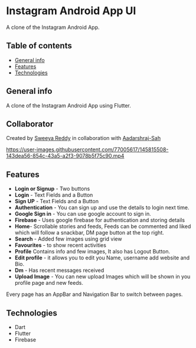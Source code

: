 # Instagram Android App UI 
A clone of the Instagram Android App.

## Table of contents
* [General info](#general-info)
* [Features](#features)
* [Technologies](#technologies)

## General info
A clone of the Instagram Android App using Flutter.

## Collaborator
Created by [Sweeya Reddy](https://github.com/sweeya2) in collaboration with [Aadarshraj-Sah](https://github.com/Aadarshraj-Sah)


https://user-images.githubusercontent.com/77005617/145815508-143dea56-854c-43a5-a2f3-9078b5f75c90.mp4



## Features
* **Login or Signup** - Two buttons
* **Login** - Text Fields and a Button
* **Sign UP** - Text Fields and a Button
* **Authentication** - You can sign up and use the details to login next time.
* **Google Sign in** - You can use google account to sign in.
* **Firebase** - Uses google firebase for authentication and storing details
* **Home**- Scrollable stories and feeds, Feeds can be commented and liked which will follow a snackbar, DM page button at the top right.
* **Search** - Added few images using grid view
* **Favourites** - to show recent activities
* **Profile** Contains info and few images, It also has Logout Button.
* **Edit profile** - it allows you to edit you Name, username add website and Bio.
* **Dm** - Has recent messages received
* **Upload Image** - You can new upload Images which will be shown in you profile page and new feeds.

Every page has an AppBar and Navigation Bar to switch between pages.

## Technologies
* Dart
* Flutter
* Firebase
